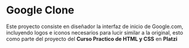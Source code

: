 # Google Clone
Este proyecto consiste en diseñador la interfaz de inicio de Google.com, incluyendo logos e iconos necesarios para lucir similar a la original, esto como parte del proyecto del **Curso Practico de HTML y CSS** en **Platzi**
